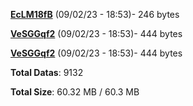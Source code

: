 [**EcLM18fB**](/data/EcLM18fB.txt) (09/02/23 - 18:53)- 246 bytes

[**VeSGGqf2**](/data/VeSGGqf2.txt) (09/02/23 - 18:53)- 444 bytes

[**VeSGGqf2**](/data/VeSGGqf2.txt) (09/02/23 - 18:53)- 444 bytes

**Total Datas**: 9132

**Total Size**: 60.32 MB / 60.3 MB